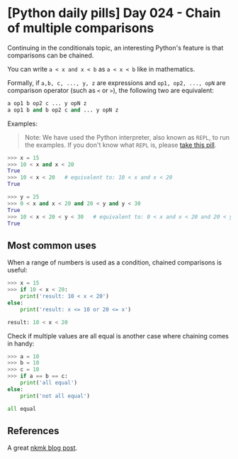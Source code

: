 # [Python daily pills] Day 024 - Chain of multiple comparisons

Continuing in the conditionals topic, an interesting Python's feature is that comparisons can be chained. 

You can write `a < x and x < b` as `a < x < b` like in mathematics.

Formally, if `a,b, c, ..., y, z` are expressions and `op1, op2, ..., opN` are comparison operator (such as `<` or `>`), the following two are equivalent:

```python
a op1 b op2 c ... y opN z
a op1 b and b op2 c and ... y opN z
```

Examples:

> Note: We have used the Python interpreter, also known as `REPL`, to run the examples. If you don't know what `REPL` is, please [take this pill](../day-005).

```python
>>> x = 15
>>> 10 < x and x < 20
True
>>> 10 < x < 20   # equivalent to: 10 < x and x < 20
True

>>> y = 25
>>> 0 < x and x < 20 and 20 < y and y < 30
True
>>> 10 < x < 20 < y < 30   # equivalent to: 0 < x and x < 20 and 20 < y and y < 30
True
```

## Most common uses

When a range of numbers is used as a condition, chained comparisons is useful:

```python
>>> x = 15
>>> if 10 < x < 20:
    print('result: 10 < x < 20')
else:
    print('result: x <= 10 or 20 <= x')

result: 10 < x < 20

```

Check if multiple values are all equal is another case where chaining comes in handy:

```python
>>> a = 10
>>> b = 10
>>> c = 10
>>> if a == b == c:
    print('all equal')
else:
    print('not all equal')

all equal
```

## References

A great [nkmk blog post](https://note.nkmk.me/en/python-chain-comparisons/).
